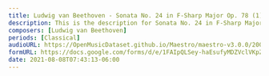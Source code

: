 ```yaml
---
title: Ludwig van Beethoven - Sonata No. 24 in F-Sharp Major Op. 78 (1)
description: This is the description for Sonata No. 24 in F-Sharp Major Op. 78 by Ludwig van Beethoven
composers: [Ludwig van Beethoven]
periods: [Classical]
audioURL: https://OpenMusicDataset.github.io/Maestro/maestro-v3.0.0/2008/MIDI-Unprocessed_11_R1_2008_01-04_ORIG_MID--AUDIO_11_R1_2008_wav--2.midi
formURL: https://docs.google.com/forms/d/e/1FAIpQLSey-haEsufyMDZVclVKpZTEiCocnba-6LGPDFiLlJJ4U5y6oA/viewform
date: 2021-08-08T07:43:13-06:00
---
```

